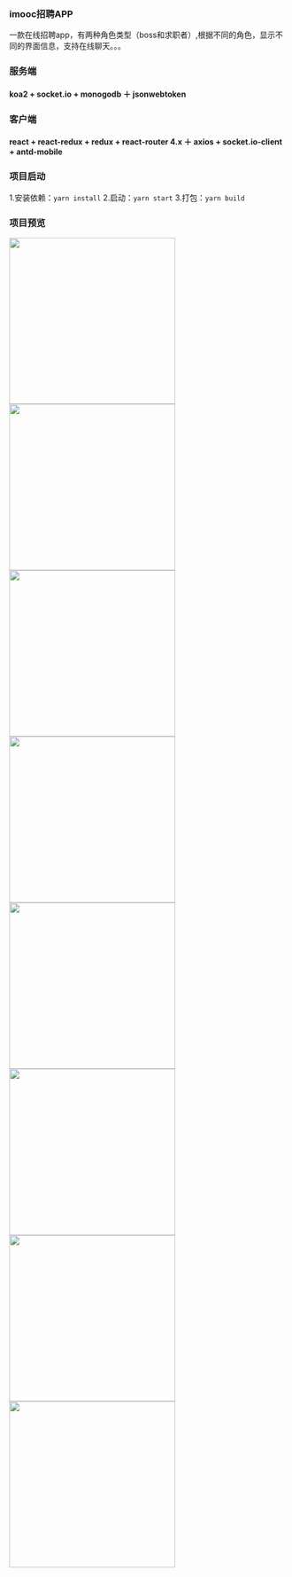 
### imooc招聘APP
一款在线招聘app，有两种角色类型（boss和求职者）,根据不同的角色，显示不同的界面信息，支持在线聊天。。。

### 服务端
#### koa2 + socket.io + monogodb ＋ jsonwebtoken
### 客户端
#### react + react-redux + redux + react-router 4.x ＋ axios + socket.io-client + antd-mobile

### 项目启动
1.安装依赖：`yarn install`
2.启动：`yarn start`
3.打包：`yarn build`

### 项目预览
<div width="1200">
<img src="./src/assets/imgs/login.jpeg" width="300" hegiht="500" />
<img src="./src/assets/imgs/register.jpeg" width="300" hegiht="500" />
<img src="./src/assets/imgs/geniusinfo.jpeg" width="300" hegiht="500" />
<img src="./src/assets/imgs/list.jpeg" width="300" hegiht="500" />
<img src="./src/assets/imgs/bosslit.jpeg" width="300" hegiht="500" />
<img src="./src/assets/imgs/me.jpeg" width="300" hegiht="500" />
<img src="./src/assets/imgs/logout.jpeg" width="300" hegiht="500" />
<img src="./src/assets/imgs/chat.jpg" width="300" hegiht="500" />
</div>


